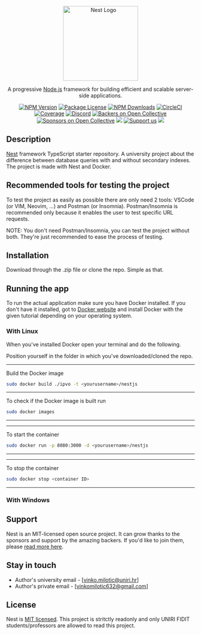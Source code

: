 <p align="center">
  <a href="http://nestjs.com/" target="blank"><img src="https://nestjs.com/img/logo-small.svg" width="200" alt="Nest Logo" /></a>
</p>

[circleci-image]: https://img.shields.io/circleci/build/github/nestjs/nest/master?token=abc123def456
[circleci-url]: https://circleci.com/gh/nestjs/nest

  <p align="center">A progressive <a href="http://nodejs.org" target="_blank">Node.js</a> framework for building efficient and scalable server-side applications.</p>
    <p align="center">
<a href="https://www.npmjs.com/~nestjscore" target="_blank"><img src="https://img.shields.io/npm/v/@nestjs/core.svg" alt="NPM Version" /></a>
<a href="https://www.npmjs.com/~nestjscore" target="_blank"><img src="https://img.shields.io/npm/l/@nestjs/core.svg" alt="Package License" /></a>
<a href="https://www.npmjs.com/~nestjscore" target="_blank"><img src="https://img.shields.io/npm/dm/@nestjs/common.svg" alt="NPM Downloads" /></a>
<a href="https://circleci.com/gh/nestjs/nest" target="_blank"><img src="https://img.shields.io/circleci/build/github/nestjs/nest/master" alt="CircleCI" /></a>
<a href="https://coveralls.io/github/nestjs/nest?branch=master" target="_blank"><img src="https://coveralls.io/repos/github/nestjs/nest/badge.svg?branch=master#9" alt="Coverage" /></a>
<a href="https://discord.gg/G7Qnnhy" target="_blank"><img src="https://img.shields.io/badge/discord-online-brightgreen.svg" alt="Discord"/></a>
<a href="https://opencollective.com/nest#backer" target="_blank"><img src="https://opencollective.com/nest/backers/badge.svg" alt="Backers on Open Collective" /></a>
<a href="https://opencollective.com/nest#sponsor" target="_blank"><img src="https://opencollective.com/nest/sponsors/badge.svg" alt="Sponsors on Open Collective" /></a>
  <a href="https://paypal.me/kamilmysliwiec" target="_blank"><img src="https://img.shields.io/badge/Donate-PayPal-ff3f59.svg"/></a>
    <a href="https://opencollective.com/nest#sponsor"  target="_blank"><img src="https://img.shields.io/badge/Support%20us-Open%20Collective-41B883.svg" alt="Support us"></a>
  <a href="https://twitter.com/nestframework" target="_blank"><img src="https://img.shields.io/twitter/follow/nestframework.svg?style=social&label=Follow"></a>
</p>
  <!--[![Backers on Open Collective](https://opencollective.com/nest/backers/badge.svg)](https://opencollective.com/nest#backer)
  [![Sponsors on Open Collective](https://opencollective.com/nest/sponsors/badge.svg)](https://opencollective.com/nest#sponsor)-->

## Description

[Nest](https://github.com/nestjs/nest) framework TypeScript starter repository.
A university project about the difference between database queries with and without secondary indexes.
The project is made with Nest and Docker.

## Recommended tools for testing the project

To test the project as easily as possible there are only need 2 tools: VSCode (or VIM, Neovim, ...) and Postman (or Insomnia).
Postman/Insomnia is recommended only because it enables the user to test specific URL requests.

NOTE: You don't need Postman/Insomnia, you can test the project without both. They're just recommended to ease the process of testing.

## Installation

Download through the .zip file or clone the repo. Simple as that.

## Running the app

To run the actual application make sure you have Docker installed.
If you don't have it installed, got to [Docker website](https://docs.docker.com/get-docker/) and install Docker with the given tutorial depending on your operating system. 

### With Linux

When you've installed Docker open your terminal and do the following.

Position yourself in the folder in which you've downloaded/cloned the repo.

***
Build the Docker image
```bash
sudo docker build ./ipvo -t <yourusername>/nestjs 
```
***
To check if the Docker image is built run
```bash
sudo docker images
```
***

***
To start the container  
```bash
sudo docker run -p 8080:3000 -d <yourusername>/nestjs
```
***

***
To stop the container
```bash
sudo docker stop <container ID>
```
***

### With Windows

## Support

Nest is an MIT-licensed open source project. It can grow thanks to the sponsors and support by the amazing backers. If you'd like to join them, please [read more here](https://docs.nestjs.com/support).

## Stay in touch

- Author's university email - [vinko.milotic@uniri.hr]
- Author's private email - [vinkomilotic632@gmail.com]

## License

Nest is [MIT licensed](LICENSE).
This project is stritctly readonly and only UNIRI FIDIT students/professors are allowed to read this project. 
